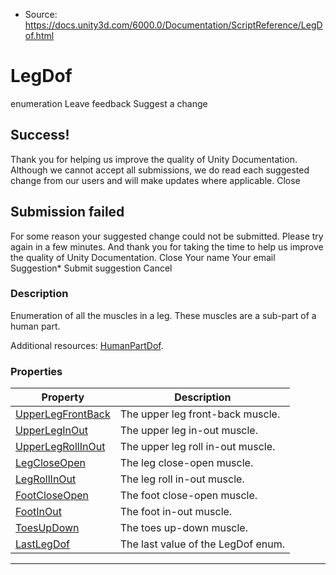 * Source: https://docs.unity3d.com/6000.0/Documentation/ScriptReference/LegDof.html

# LegDof
enumeration
Leave feedback
Suggest a change
## Success!
Thank you for helping us improve the quality of Unity Documentation. Although we cannot accept all submissions, we do read each suggested change from our users and will make updates where applicable.
Close
## Submission failed
For some reason your suggested change could not be submitted. Please <a>try again</a> in a few minutes. And thank you for taking the time to help us improve the quality of Unity Documentation.
Close
Your name Your email Suggestion* Submit suggestion
Cancel
### Description
Enumeration of all the muscles in a leg.
These muscles are a sub-part of a human part.  
  
Additional resources: [HumanPartDof](https://docs.unity3d.com/6000.0/Documentation/ScriptReference/HumanPartDof.html).
### Properties
Property | Description  
---|---  
[UpperLegFrontBack](https://docs.unity3d.com/6000.0/Documentation/ScriptReference/LegDof.UpperLegFrontBack.html) | The upper leg front-back muscle.  
[UpperLegInOut](https://docs.unity3d.com/6000.0/Documentation/ScriptReference/LegDof.UpperLegInOut.html) | The upper leg in-out muscle.  
[UpperLegRollInOut](https://docs.unity3d.com/6000.0/Documentation/ScriptReference/LegDof.UpperLegRollInOut.html) | The upper leg roll in-out muscle.  
[LegCloseOpen](https://docs.unity3d.com/6000.0/Documentation/ScriptReference/LegDof.LegCloseOpen.html) | The leg close-open muscle.  
[LegRollInOut](https://docs.unity3d.com/6000.0/Documentation/ScriptReference/LegDof.LegRollInOut.html) | The leg roll in-out muscle.  
[FootCloseOpen](https://docs.unity3d.com/6000.0/Documentation/ScriptReference/LegDof.FootCloseOpen.html) | The foot close-open muscle.  
[FootInOut](https://docs.unity3d.com/6000.0/Documentation/ScriptReference/LegDof.FootInOut.html) | The foot in-out muscle.  
[ToesUpDown](https://docs.unity3d.com/6000.0/Documentation/ScriptReference/LegDof.ToesUpDown.html) | The toes up-down muscle.  
[LastLegDof](https://docs.unity3d.com/6000.0/Documentation/ScriptReference/LegDof.LastLegDof.html) | The last value of the LegDof enum.  
* * *
